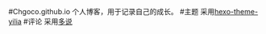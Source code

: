 #Chgoco.github.io
个人博客，用于记录自己的成长。
#主题
采用[hexo-theme-yilia](https://github.com/litten/hexo-theme-yilia)
#评论
采用[多说](http://duoshuo.com/)